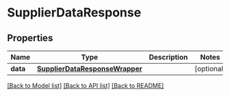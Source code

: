 # SupplierDataResponse

## Properties
Name | Type | Description | Notes
------------ | ------------- | ------------- | -------------
**data** | [**SupplierDataResponseWrapper**](SupplierDataResponseWrapper.md) |  | [optional] 

[[Back to Model list]](../README.md#documentation-for-models) [[Back to API list]](../README.md#documentation-for-api-endpoints) [[Back to README]](../README.md)

